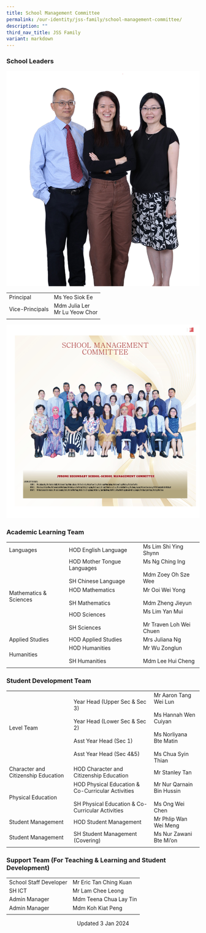 ```yaml
---
title: School Management Committee
permalink: /our-identity/jss-family/school-management-committee/
description: ""
third_nav_title: JSS Family
variant: markdown
---
```

### School Leaders

![](/images/SL_Group_Photo1__Cropped_.jpg)

|  |  |
|---|---|
| Principal | Ms Yeo Siok Ee |
| Vice-Principals | Mdm Julia Ler<br>Mr Lu Yeow Chor |
| | | 

![School Management Committee 2023](/images/school%20management%20committee%202023.jpg)

### Academic Learning Team

|  |  |  |
|---|---|---|
| Languages | HOD English Language | Ms Lim Shi Ying Shynn|
|  | HOD Mother Tongue Languages <br><br> SH Chinese Language | Ms Ng Ching Ing <br><br> Mdm Zoey Oh Sze Wee |
| Mathematics &amp; Sciences | HOD Mathematics <br><br> SH Mathematics | Mr Ooi Wei Yong <br><br> Mdm Zheng Jieyun |
|  | HOD Sciences <br><br> SH Sciences | Ms Lim Yan Mui <br><br> Mr Traven Loh Wei Chuen |
| Applied Studies | HOD Applied Studies | Mrs Juliana Ng |
| Humanities | HOD Humanities<br><br>SH Humanities | Mr Wu Zonglun<br><br>Mdm Lee Hui Cheng |
| | | 

### Student Development Team

|  |  |  |
|---|---|---|
| Level Team | Year Head (Upper Sec &amp; Sec 3) <br><br>Year Head (Lower Sec &amp; Sec 2) <br><br> Asst Year Head (Sec 1) <br><br> Asst Year Head (Sec 4&amp;5) | Mr Aaron Tang Wei Lun <br><br> Ms Hannah Wen Cuiyan <br><br> Ms Norliyana Bte Matin <br><br> Ms Chua Syin Thian|
| Character and Citizenship Education | HOD Character and Citizenship Education  | Mr Stanley Tan  |
|  Physical Education | HOD Physical Education &amp; Co-Curricular Activities <br><br> SH Physical Education &amp; Co-Curricular Activities | Mr Nur Qarnain Bin Hussin <br><br>Ms Ong Wei Chen |
| Student Management  | HOD Student Management  | Mr Phlip Wan Wei Meng   | 
| Student Management  | SH Student Management (Covering)  | Ms Nur Zawani Bte Mi’on   |
| | | |

### Support Team (For Teaching &amp; Learning and Student Development)

|  |  |
|---|---|
| School Staff Developer | Mr Eric Tan Ching Kuan |
|  SH ICT | Mr Lam Chee Leong  |
|  Admin Manager | Mdm Teena Chua Lay Tin |
| Admin Manager | Mdm Koh Kiat Peng |
| | |

<center> Updated 3 Jan 2024 </center>